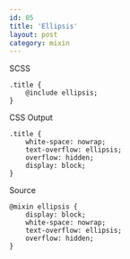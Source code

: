 ```yaml
---
id: 05
title: 'Ellipsis'
layout: post
category: mixin
---
```


SCSS

    .title {
        @include ellipsis;
    }

CSS Output

    .title {
        white-space: nowrap;
        text-overflow: ellipsis;
        overflow: hidden;
        display: block;
    }

Source

    @mixin ellipsis {
        display: block;
        white-space: nowrap;
        text-overflow: ellipsis;
        overflow: hidden;
    }
